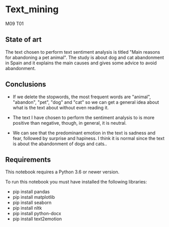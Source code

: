 # Text_mining
M09 T01

## State of art
The text chosen to perform text sentiment analysis is titled "Main reasons for abandoning a pet animal". The study is about dog and cat abandonment in Spain and it explains the main causes and gives some advice to avoid abandonment.


## Conclusions
- If we delete the stopwords, the most frequent words are "animal", "abandon", "pet", "dog" and "cat" so we can get a general idea about what is the text about without even reading it.

- The text I have chosen to perform the sentiment analysis to is more positive than negative, though, in general, it is neutral.

- We can see that the predominant emotion in the text is sadness and fear, followed by surprise and hapiness. I think it is normal since the text is about the abandonment of dogs and cats..

## Requirements
This notebook requires a Python 3.6 or newer version.

To run this notebook you must have installed the following libraries:

- pip install pandas
- pip install matplotlib
- pip install seaborn
- pip install nltk
- pip install python-docx
- pip install text2emotion
